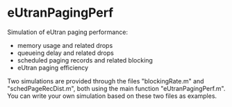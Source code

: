 # eUtranPagingPerf
Simulation of eUtran paging performance:
- memory usage and related drops
- queueing delay and related drops
- scheduled paging records and related blocking
- eUtran paging efficiency

Two simulations are provided through the files "blockingRate.m" and "schedPageRecDist.m", both using the main function "eUtranPagingPerf.m". You can write your own simulation based on these two files as examples.
